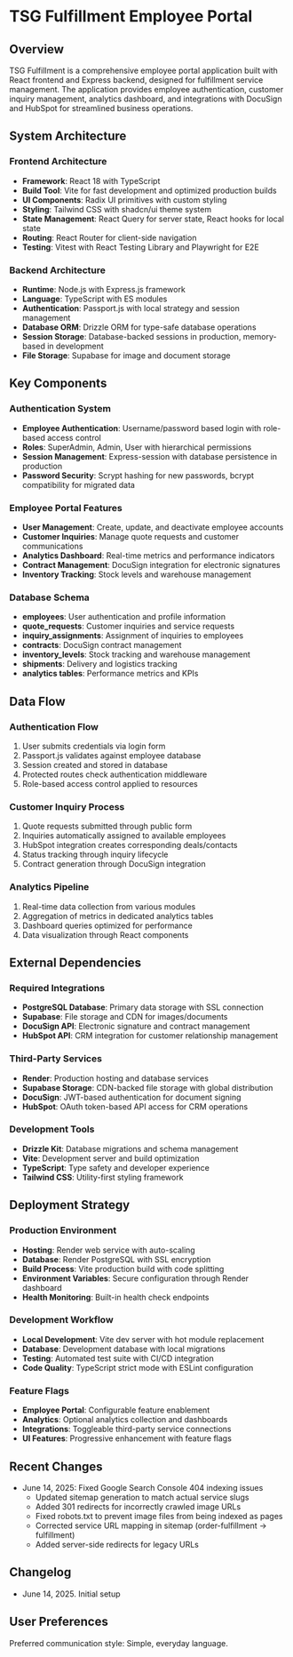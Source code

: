 # TSG Fulfillment Employee Portal

## Overview

TSG Fulfillment is a comprehensive employee portal application built with React frontend and Express backend, designed for fulfillment service management. The application provides employee authentication, customer inquiry management, analytics dashboard, and integrations with DocuSign and HubSpot for streamlined business operations.

## System Architecture

### Frontend Architecture
- **Framework**: React 18 with TypeScript
- **Build Tool**: Vite for fast development and optimized production builds
- **UI Components**: Radix UI primitives with custom styling
- **Styling**: Tailwind CSS with shadcn/ui theme system
- **State Management**: React Query for server state, React hooks for local state
- **Routing**: React Router for client-side navigation
- **Testing**: Vitest with React Testing Library and Playwright for E2E

### Backend Architecture
- **Runtime**: Node.js with Express.js framework
- **Language**: TypeScript with ES modules
- **Authentication**: Passport.js with local strategy and session management
- **Database ORM**: Drizzle ORM for type-safe database operations
- **Session Storage**: Database-backed sessions in production, memory-based in development
- **File Storage**: Supabase for image and document storage

## Key Components

### Authentication System
- **Employee Authentication**: Username/password based login with role-based access control
- **Roles**: SuperAdmin, Admin, User with hierarchical permissions
- **Session Management**: Express-session with database persistence in production
- **Password Security**: Scrypt hashing for new passwords, bcrypt compatibility for migrated data

### Employee Portal Features
- **User Management**: Create, update, and deactivate employee accounts
- **Customer Inquiries**: Manage quote requests and customer communications
- **Analytics Dashboard**: Real-time metrics and performance indicators
- **Contract Management**: DocuSign integration for electronic signatures
- **Inventory Tracking**: Stock levels and warehouse management

### Database Schema
- **employees**: User authentication and profile information
- **quote_requests**: Customer inquiries and service requests
- **inquiry_assignments**: Assignment of inquiries to employees
- **contracts**: DocuSign contract management
- **inventory_levels**: Stock tracking and warehouse management
- **shipments**: Delivery and logistics tracking
- **analytics tables**: Performance metrics and KPIs

## Data Flow

### Authentication Flow
1. User submits credentials via login form
2. Passport.js validates against employee database
3. Session created and stored in database
4. Protected routes check authentication middleware
5. Role-based access control applied to resources

### Customer Inquiry Process
1. Quote requests submitted through public form
2. Inquiries automatically assigned to available employees
3. HubSpot integration creates corresponding deals/contacts
4. Status tracking through inquiry lifecycle
5. Contract generation through DocuSign integration

### Analytics Pipeline
1. Real-time data collection from various modules
2. Aggregation of metrics in dedicated analytics tables
3. Dashboard queries optimized for performance
4. Data visualization through React components

## External Dependencies

### Required Integrations
- **PostgreSQL Database**: Primary data storage with SSL connection
- **Supabase**: File storage and CDN for images/documents
- **DocuSign API**: Electronic signature and contract management
- **HubSpot API**: CRM integration for customer relationship management

### Third-Party Services
- **Render**: Production hosting and database services
- **Supabase Storage**: CDN-backed file storage with global distribution
- **DocuSign**: JWT-based authentication for document signing
- **HubSpot**: OAuth token-based API access for CRM operations

### Development Tools
- **Drizzle Kit**: Database migrations and schema management
- **Vite**: Development server and build optimization
- **TypeScript**: Type safety and developer experience
- **Tailwind CSS**: Utility-first styling framework

## Deployment Strategy

### Production Environment
- **Hosting**: Render web service with auto-scaling
- **Database**: Render PostgreSQL with SSL encryption
- **Build Process**: Vite production build with code splitting
- **Environment Variables**: Secure configuration through Render dashboard
- **Health Monitoring**: Built-in health check endpoints

### Development Workflow
- **Local Development**: Vite dev server with hot module replacement
- **Database**: Development database with local migrations
- **Testing**: Automated test suite with CI/CD integration
- **Code Quality**: TypeScript strict mode with ESLint configuration

### Feature Flags
- **Employee Portal**: Configurable feature enablement
- **Analytics**: Optional analytics collection and dashboards
- **Integrations**: Toggleable third-party service connections
- **UI Features**: Progressive enhancement with feature flags

## Recent Changes

- June 14, 2025: Fixed Google Search Console 404 indexing issues
  - Updated sitemap generation to match actual service slugs
  - Added 301 redirects for incorrectly crawled image URLs
  - Fixed robots.txt to prevent image files from being indexed as pages
  - Corrected service URL mapping in sitemap (order-fulfillment → fulfillment)
  - Added server-side redirects for legacy URLs

## Changelog

- June 14, 2025. Initial setup

## User Preferences

Preferred communication style: Simple, everyday language.